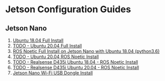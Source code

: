 # Jetson Configuration Guides

## Jetson Nano

1. [Ubuntu 18.04 Full Install](ubuntu-18-04-install.md)
2. [TODO - Ubuntu 20.04 Full Install]()
3. [ROS Noetic Full Install on Jetson Nano with Ubuntu 18.04 (python3.6)](ros-noetic-ubuntu-18-04-install.md)
4. [TODO - Ubuntu 20.04 ROS Noetic Install]()
5. [TODO - Realsense D435i Ubuntu 18.04 - ROS Noetic Install]()
6. [TODO - Realsense D435i Ubuntu 20.04 - ROS Noetic Install ]()
7. [Jetson Nano Wi-Fi USB Dongle Install](jetson-wifi-dongle.md)
